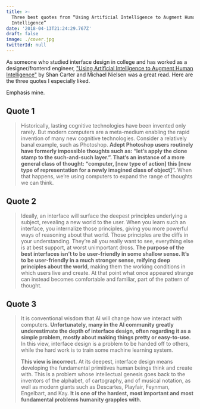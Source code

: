 ```yaml
---
title: >-
  Three best quotes from “Using Artificial Intelligence to Augment Human
  Intelligence”
date: '2018-04-13T21:24:29.767Z'
draft: false
image: ./cover.jpg
twitterId: null
---
```


As someone who studied interface design in college and has worked as a designer/frontend engineer, ["Using Artificial Intelligence to Augment Human Intelligence"](https://distill.pub/2017/aia/) by Shan Carter and Michael Nielsen was a great read. Here are the three quotes I especially liked.

<post-separator></post-separator>

Emphasis mine.

## Quote 1

> Historically, lasting cognitive technologies have been invented only rarely. But modern computers are a meta-medium enabling the rapid invention of many new cognitive technologies. Consider a relatively banal example, such as Photoshop. **Adept Photoshop users routinely have formerly impossible thoughts such as: “let’s apply the clone stamp to the such-and-such layer.”. That’s an instance of a more general class of thought: “computer, [new type of action] this [new type of representation for a newly imagined class of object]”.** When that happens, we’re using computers to expand the range of thoughts we can think.

## Quote 2

> Ideally, an interface will surface the deepest principles underlying a subject, revealing a new world to the user. When you learn such an interface, you internalize those principles, giving you more powerful ways of reasoning about that world. Those principles are the diffs in your understanding. They’re all you really want to see, everything else is at best support, at worst unimportant dross. **The purpose of the best interfaces isn’t to be user-friendly in some shallow sense. It’s to be user-friendly in a much stronger sense, reifying deep principles about the world**, making them the working conditions in which users live and create. At that point what once appeared strange can instead becomes comfortable and familiar, part of the pattern of thought.

## Quote 3

> It is conventional wisdom that AI will change how we interact with computers. **Unfortunately, many in the AI community greatly underestimate the depth of interface design, often regarding it as a simple problem, mostly about making things pretty or easy-to-use.** In this view, interface design is a problem to be handed off to others, while the hard work is to train some machine learning system.
>
> **This view is incorrect.** At its deepest, interface design means developing the fundamental primitives human beings think and create with. This is a problem whose intellectual genesis goes back to the inventors of the alphabet, of cartography, and of musical notation, as well as modern giants such as Descartes, Playfair, Feynman, Engelbart, and Kay. **It is one of the hardest, most important and most fundamental problems humanity grapples with.**
